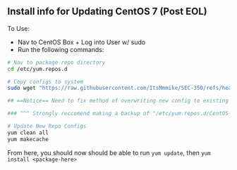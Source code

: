 ## Install info for Updating CentOS 7 (Post EOL)
To Use:
* Nav to CentOS Box + Log into User w/ sudo
* Run the following commands:

```bash
# Nav to package repo directory
cd /etc/yum.repos.d

# Copy configs to system
sudo wget "https://raw.githubusercontent.com/ItsMmmike/SEC-350/refs/heads/main/test/CentOS.repo"; mv CentOS.repo CentOS-Base.repo

## ==Notice== Need to fix method of overwriting new config to existing Base.repo file

### ^^^ Strongly reccomend making a backup of "/etc/yum.repos.d/CentOS-Base.Repo" before overwriting file

# Update New Repo Configs
yum clean all
yum makecache
```

From here, you should now should be able to run `yum update`,  then `yum install <package-here>`
